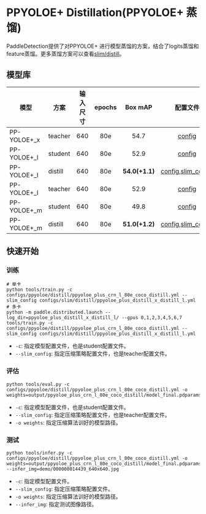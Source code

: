 # PPYOLOE+ Distillation(PPYOLOE+ 蒸馏)

PaddleDetection提供了对PPYOLOE+ 进行模型蒸馏的方案，结合了logits蒸馏和feature蒸馏。更多蒸馏方案可以查看[slim/distill](../../slim/distill/)。

## 模型库

| 模型               |    方案     | 输入尺寸 | epochs |    Box mAP    |       配置文件    |     下载链接    |
| ----------------- | ----------- | ------ | :----: | :-----------: | :--------------: | :------------: |
|   PP-YOLOE+_x     |  teacher   |  640     | 80e   |      54.7     | [config](../ppyoloe_plus_crn_x_80e_coco.yml) | [model](https://bj.bcebos.com/v1/paddledet/models/ppyoloe_plus_crn_x_80e_coco.pdparams) |
|   PP-YOLOE+_l     |  student   |  640     | 80e   |      52.9     | [config](../ppyoloe_plus_crn_l_80e_coco.yml) | [model](https://bj.bcebos.com/v1/paddledet/models/ppyoloe_plus_crn_l_80e_coco.pdparams) |
|   PP-YOLOE+_l     |  distill   |  640     | 80e   |   **54.0(+1.1)**  | [config](./ppyoloe_plus_crn_l_80e_coco_distill.yml),[slim_config](../../slim/distill/ppyoloe_plus_distill_x_distill_l.yml)  | [model](https://bj.bcebos.com/v1/paddledet/models/ppyoloe_plus_crn_l_80e_coco_distill.pdparams) |
|   PP-YOLOE+_l     |  teacher   |  640     | 80e   |      52.9     | [config](../ppyoloe_plus_crn_l_80e_coco.yml) | [model](https://bj.bcebos.com/v1/paddledet/models/ppyoloe_plus_crn_l_80e_coco.pdparams) |
|   PP-YOLOE+_m     |  student   |  640     | 80e   |      49.8     | [config](../ppyoloe_plus_crn_m_80e_coco.yml) | [model](https://bj.bcebos.com/v1/paddledet/models/ppyoloe_plus_crn_m_80e_coco.pdparams) |
|   PP-YOLOE+_m     |  distill   |  640     | 80e   |    **51.0(+1.2)**    | [config](./ppyoloe_plus_crn_m_80e_coco_distill.yml),[slim_config](../../slim/distill/ppyoloe_plus_distill_l_distill_m.yml)  | [model](https://bj.bcebos.com/v1/paddledet/models/ppyoloe_plus_crn_m_80e_coco_distill.pdparams) |

## 快速开始

### 训练
```shell
# 单卡
python tools/train.py -c configs/ppyoloe/distill/ppyoloe_plus_crn_l_80e_coco_distill.yml --slim_config configs/slim/distill/ppyoloe_plus_distill_x_distill_l.yml
# 多卡
python -m paddle.distributed.launch --log_dir=ppyoloe_plus_distill_x_distill_l/ --gpus 0,1,2,3,4,5,6,7 tools/train.py -c configs/ppyoloe/distill/ppyoloe_plus_crn_l_80e_coco_distill.yml --slim_config configs/slim/distill/ppyoloe_plus_distill_x_distill_l.yml
```

- `-c`: 指定模型配置文件，也是student配置文件。
- `--slim_config`: 指定压缩策略配置文件，也是teacher配置文件。

### 评估
```shell
python tools/eval.py -c configs/ppyoloe/distill/ppyoloe_plus_crn_l_80e_coco_distill.yml -o weights=output/ppyoloe_plus_crn_l_80e_coco_distill/model_final.pdparams
```

- `-c`: 指定模型配置文件，也是student配置文件。
- `--slim_config`: 指定压缩策略配置文件，也是teacher配置文件。
- `-o weights`: 指定压缩算法训好的模型路径。

### 测试
```shell
python tools/infer.py -c configs/ppyoloe/distill/ppyoloe_plus_crn_l_80e_coco_distill.yml -o weights=output/ppyoloe_plus_crn_l_80e_coco_distill/model_final.pdparams --infer_img=demo/000000014439_640x640.jpg
```

- `-c`: 指定模型配置文件。
- `--slim_config`: 指定压缩策略配置文件。
- `-o weights`: 指定压缩算法训好的模型路径。
- `--infer_img`: 指定测试图像路径。
